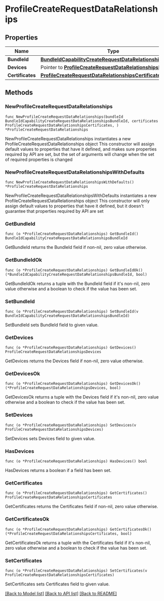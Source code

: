 # ProfileCreateRequestDataRelationships

## Properties

Name | Type | Description | Notes
------------ | ------------- | ------------- | -------------
**BundleId** | [**BundleIdCapabilityCreateRequestDataRelationshipsBundleId**](BundleIdCapabilityCreateRequest_data_relationships_bundleId.md) |  | 
**Devices** | Pointer to [**ProfileCreateRequestDataRelationshipsDevices**](ProfileCreateRequest_data_relationships_devices.md) |  | [optional] 
**Certificates** | [**ProfileCreateRequestDataRelationshipsCertificates**](ProfileCreateRequest_data_relationships_certificates.md) |  | 

## Methods

### NewProfileCreateRequestDataRelationships

`func NewProfileCreateRequestDataRelationships(bundleId BundleIdCapabilityCreateRequestDataRelationshipsBundleId, certificates ProfileCreateRequestDataRelationshipsCertificates, ) *ProfileCreateRequestDataRelationships`

NewProfileCreateRequestDataRelationships instantiates a new ProfileCreateRequestDataRelationships object
This constructor will assign default values to properties that have it defined,
and makes sure properties required by API are set, but the set of arguments
will change when the set of required properties is changed

### NewProfileCreateRequestDataRelationshipsWithDefaults

`func NewProfileCreateRequestDataRelationshipsWithDefaults() *ProfileCreateRequestDataRelationships`

NewProfileCreateRequestDataRelationshipsWithDefaults instantiates a new ProfileCreateRequestDataRelationships object
This constructor will only assign default values to properties that have it defined,
but it doesn't guarantee that properties required by API are set

### GetBundleId

`func (o *ProfileCreateRequestDataRelationships) GetBundleId() BundleIdCapabilityCreateRequestDataRelationshipsBundleId`

GetBundleId returns the BundleId field if non-nil, zero value otherwise.

### GetBundleIdOk

`func (o *ProfileCreateRequestDataRelationships) GetBundleIdOk() (*BundleIdCapabilityCreateRequestDataRelationshipsBundleId, bool)`

GetBundleIdOk returns a tuple with the BundleId field if it's non-nil, zero value otherwise
and a boolean to check if the value has been set.

### SetBundleId

`func (o *ProfileCreateRequestDataRelationships) SetBundleId(v BundleIdCapabilityCreateRequestDataRelationshipsBundleId)`

SetBundleId sets BundleId field to given value.


### GetDevices

`func (o *ProfileCreateRequestDataRelationships) GetDevices() ProfileCreateRequestDataRelationshipsDevices`

GetDevices returns the Devices field if non-nil, zero value otherwise.

### GetDevicesOk

`func (o *ProfileCreateRequestDataRelationships) GetDevicesOk() (*ProfileCreateRequestDataRelationshipsDevices, bool)`

GetDevicesOk returns a tuple with the Devices field if it's non-nil, zero value otherwise
and a boolean to check if the value has been set.

### SetDevices

`func (o *ProfileCreateRequestDataRelationships) SetDevices(v ProfileCreateRequestDataRelationshipsDevices)`

SetDevices sets Devices field to given value.

### HasDevices

`func (o *ProfileCreateRequestDataRelationships) HasDevices() bool`

HasDevices returns a boolean if a field has been set.

### GetCertificates

`func (o *ProfileCreateRequestDataRelationships) GetCertificates() ProfileCreateRequestDataRelationshipsCertificates`

GetCertificates returns the Certificates field if non-nil, zero value otherwise.

### GetCertificatesOk

`func (o *ProfileCreateRequestDataRelationships) GetCertificatesOk() (*ProfileCreateRequestDataRelationshipsCertificates, bool)`

GetCertificatesOk returns a tuple with the Certificates field if it's non-nil, zero value otherwise
and a boolean to check if the value has been set.

### SetCertificates

`func (o *ProfileCreateRequestDataRelationships) SetCertificates(v ProfileCreateRequestDataRelationshipsCertificates)`

SetCertificates sets Certificates field to given value.



[[Back to Model list]](../README.md#documentation-for-models) [[Back to API list]](../README.md#documentation-for-api-endpoints) [[Back to README]](../README.md)


